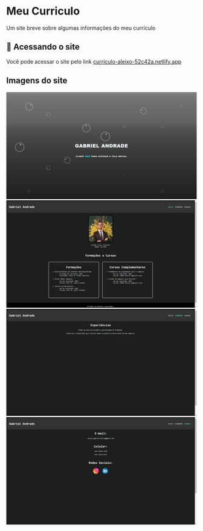 # Meu Curriculo

Um site breve sobre algumas informações do meu currículo

## 🚀 Acessando o site

Você pode acessar o site pelo link <a href="curriculo-aleixo-52c42a.netlify.app">curriculo-aleixo-52c42a.netlify.app</a>

## Imagens do site

<div>
    <img src="./css/img/imagem1.png" alt="Imagem Inicio">
</div>
<div>
    <img src="./css/img/home.png" alt="Imagem Home">
</div>
<div>
    <img src="./css/img/trabalho.png" alt="Imagem Trabalhos">
</div>
<div>
    <img src="./css/img/contato.png" alt="Imagem Contato">
</div>
               